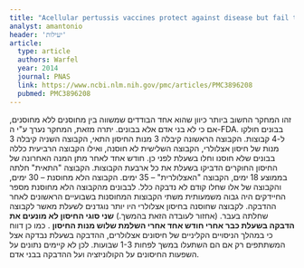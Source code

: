 ```yaml
---
title: "Acellular pertussis vaccines protect against disease but fail to prevent infection and transmission in a nonhuman primate model"
analyst: amantonio
header: 'יעילות'
article:
  type: article
  authors: Warfel
  year: 2014
  journal: PNAS
  link: https://www.ncbi.nlm.nih.gov/pmc/articles/PMC3896208
  pubmed: PMC3896208
---
```


זהו המחקר החשוב ביותר כיוון שהוא אחד הבודדים שמשווה בין מחוסנים ללא מחוסנים, אם כי לא בני אדם אלא בבונים. יתרה מזאת, המחקר נערך ע"י ה-FDA.
בבונים חולקו ל-4 קבוצות. הקבוצה הראשונה קיבלה 3 מנות החיסון התאי, הקבוצה השניה קיבלה 3 מנות של חיסון אצלולרי, הקבוצה השלישית לא חוסנה, ואילו הקבוצה הרביעית כללה בבונים שלא חוסנו וחלו בשעלת לפני כן.
חודש אחד לאחר מתן המנה האחרונה של החיסון החוקרים הדביקו בשעלת את כל ארבעת הקבוצות. הקבוצה "התאית" חלתה בממוצע 18 ימים, הקבוצה "האצלולרית" – 35 ימים. הקבוצה הלא מחוסנת – 30 ימים, והקבוצה של אלו שחלו קודם לא נדבקה כלל.
לבבונים מהקבוצה הלא מחוסנת מספר החיידקים היה גבוה משמעותית משתי הקבוצות המחוסנות בשבועיים הראשונים לאחר ההדבקה. לקבוצה שחוסנה בחיסון אצלולרי היו יותר נוגדנים לשעלת מאשר לקבוצה שחלתה בעבר. (אחזור לעובדה הזאת בהמשך.)
**שני סוגי החיסון לא מונעים את הדבקה בשעלת כבר אחרי חודש אחד אחרי השלמת שלוש מנות החיסון** .
כמו כן דווח כי במהלך הניסויים הקליניים של חיסונים אצלולרים, ההדבקה בשעלת נבדקה אצל המשתתפים רק אם הם השתעלו במשך לפחות 1-3 שבועות. לכן לא קיימים נתונים על השפעות החיסונים על הקולוניזציה ועל ההדבקה בבני אדם. 
